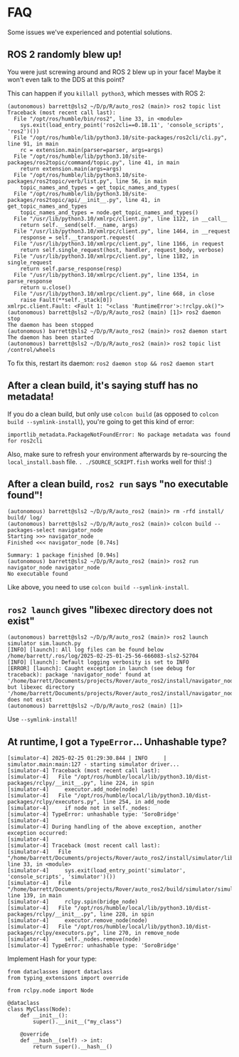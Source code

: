 # FAQ

Some issues we've experienced and potential solutions.

## ROS 2 randomly blew up!

You were just screwing around and ROS 2 blew up in your face! Maybe it won't even talk to the DDS at this point?

This can happen if you `killall python3`, which messes with ROS 2:

```python3
(autonomous) barrett@sls2 ~/D/p/R/auto_ros2 (main)> ros2 topic list
Traceback (most recent call last):
  File "/opt/ros/humble/bin/ros2", line 33, in <module>
    sys.exit(load_entry_point('ros2cli==0.18.11', 'console_scripts', 'ros2')())
  File "/opt/ros/humble/lib/python3.10/site-packages/ros2cli/cli.py", line 91, in main
    rc = extension.main(parser=parser, args=args)
  File "/opt/ros/humble/lib/python3.10/site-packages/ros2topic/command/topic.py", line 41, in main
    return extension.main(args=args)
  File "/opt/ros/humble/lib/python3.10/site-packages/ros2topic/verb/list.py", line 56, in main
    topic_names_and_types = get_topic_names_and_types(
  File "/opt/ros/humble/lib/python3.10/site-packages/ros2topic/api/__init__.py", line 41, in get_topic_names_and_types
    topic_names_and_types = node.get_topic_names_and_types()
  File "/usr/lib/python3.10/xmlrpc/client.py", line 1122, in __call__
    return self.__send(self.__name, args)
  File "/usr/lib/python3.10/xmlrpc/client.py", line 1464, in __request
    response = self.__transport.request(
  File "/usr/lib/python3.10/xmlrpc/client.py", line 1166, in request
    return self.single_request(host, handler, request_body, verbose)
  File "/usr/lib/python3.10/xmlrpc/client.py", line 1182, in single_request
    return self.parse_response(resp)
  File "/usr/lib/python3.10/xmlrpc/client.py", line 1354, in parse_response
    return u.close()
  File "/usr/lib/python3.10/xmlrpc/client.py", line 668, in close
    raise Fault(**self._stack[0])
xmlrpc.client.Fault: <Fault 1: "<class 'RuntimeError'>:!rclpy.ok()">
(autonomous) barrett@sls2 ~/D/p/R/auto_ros2 (main) [1]> ros2 daemon stop
The daemon has been stopped
(autonomous) barrett@sls2 ~/D/p/R/auto_ros2 (main)> ros2 daemon start
The daemon has been started
(autonomous) barrett@sls2 ~/D/p/R/auto_ros2 (main)> ros2 topic list
/control/wheels
```

To fix this, restart its daemon: `ros2 daemon stop && ros2 daemon start`

## After a clean build, it's saying stuff has no metadata!

If you do a clean build, but only use `colcon build` (as opposed to `colcon build --symlink-install`), you're going to get this kind of error:

```
importlib_metadata.PackageNotFoundError: No package metadata was found for ros2cli
```

Also, make sure to refresh your environment afterwards by re-sourcing the `local_install.bash` file. `. ./SOURCE_SCRIPT.fish` works well for this! :)

## After a clean build, `ros2 run` says "no executable found"!

```fish
(autonomous) barrett@sls2 ~/D/p/R/auto_ros2 (main)> rm -rfd install/ build/ log/
(autonomous) barrett@sls2 ~/D/p/R/auto_ros2 (main)> colcon build --packages-select navigator_node
Starting >>> navigator_node
Finished <<< navigator_node [0.74s]

Summary: 1 package finished [0.94s]
(autonomous) barrett@sls2 ~/D/p/R/auto_ros2 (main)> ros2 run navigator_node navigator_node
No executable found
```

Like above, you need to use `colcon build --symlink-install`.

## `ros2 launch` gives "libexec directory does not exist"

```fish
(autonomous) barrett@sls2 ~/D/p/R/auto_ros2 (main)> ros2 launch simulator sim.launch.py
[INFO] [launch]: All log files can be found below /home/barrett/.ros/log/2025-02-25-01-25-56-666083-sls2-52704
[INFO] [launch]: Default logging verbosity is set to INFO
[ERROR] [launch]: Caught exception in launch (see debug for traceback): package 'navigator_node' found at '/home/barrett/Documents/projects/Rover/auto_ros2/install/navigator_node', but libexec directory '/home/barrett/Documents/projects/Rover/auto_ros2/install/navigator_node/lib/navigator_node' does not exist
(autonomous) barrett@sls2 ~/D/p/R/auto_ros2 (main) [1]>
```

Use `--symlink-install`!

## At runtime, I got a `TypeError`... Unhashable type?

```python3
[simulator-4] 2025-02-25 01:29:30.844 | INFO     | simulator.main:main:127 - starting simulator driver...
[simulator-4] Traceback (most recent call last):
[simulator-4]   File "/opt/ros/humble/local/lib/python3.10/dist-packages/rclpy/__init__.py", line 224, in spin
[simulator-4]     executor.add_node(node)
[simulator-4]   File "/opt/ros/humble/local/lib/python3.10/dist-packages/rclpy/executors.py", line 254, in add_node
[simulator-4]     if node not in self._nodes:
[simulator-4] TypeError: unhashable type: 'SoroBridge'
[simulator-4]
[simulator-4] During handling of the above exception, another exception occurred:
[simulator-4]
[simulator-4] Traceback (most recent call last):
[simulator-4]   File "/home/barrett/Documents/projects/Rover/auto_ros2/install/simulator/lib/simulator/simulator", line 33, in <module>
[simulator-4]     sys.exit(load_entry_point('simulator', 'console_scripts', 'simulator')())
[simulator-4]   File "/home/barrett/Documents/projects/Rover/auto_ros2/build/simulator/simulator/main.py", line 139, in main
[simulator-4]     rclpy.spin(bridge_node)
[simulator-4]   File "/opt/ros/humble/local/lib/python3.10/dist-packages/rclpy/__init__.py", line 228, in spin
[simulator-4]     executor.remove_node(node)
[simulator-4]   File "/opt/ros/humble/local/lib/python3.10/dist-packages/rclpy/executors.py", line 270, in remove_node
[simulator-4]     self._nodes.remove(node)
[simulator-4] TypeError: unhashable type: 'SoroBridge'
```

Implement Hash for your type:

```python3
from dataclasses import dataclass
from typing_extensions import override

from rclpy.node import Node

@dataclass
class MyClass(Node):
    def __init__():
        super().__init__("my_class")

    @override
    def __hash__(self) -> int:
        return super().__hash__()
```
